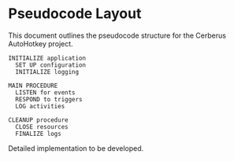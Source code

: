 # Pseudocode Layout

This document outlines the pseudocode structure for the Cerberus AutoHotkey project.

```
INITIALIZE application
  SET UP configuration
  INITIALIZE logging

MAIN PROCEDURE
  LISTEN for events
  RESPOND to triggers
  LOG activities

CLEANUP procedure
  CLOSE resources
  FINALIZE logs
```

Detailed implementation to be developed.